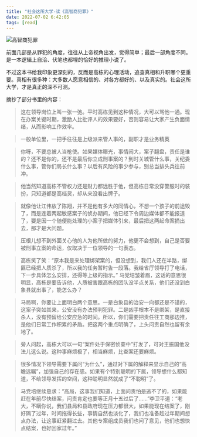 ```yaml
---
title: "社会这所大学-读《高智商犯罪》"
date: 2022-07-02 6:42:05
tags: [read]
---
```


![高智商犯罪](https://img9.doubanio.com/lpic/s26997555.jpg)

前面几部是从罪犯的角度，往往从上帝视角出发，觉得简单；最后一部角度不同。是一本逻辑上自洽、伏笔也都埋的恰好的推理小说了。

不过这本书给我印象更深刻的，反而是高栋的心理活动，追查真相和升职哪个更重要。真相有很多种：大多数人愿意相信的、对各方都好的、以及真实的。社会这所大学，才是真正的深不可测。

摘抄了部分书里的内容：

> 这在领导岗位上叫一张一弛。平时高栋见到这种情况，大可以骂他一通。现在办案关键时期，激励人比批评人的效果要好，否则容易让大家产生负面情绪，从而影响工作效率。

> 一般单位里，一把手往往是上级派来管人事的，副职才是业务精英

> 你呀，不要总被人当枪使。如果媒体曝光，事情闹大，案子翻盘，责任是谁的？还不是你的，还不是最后你立成刑事案的？到时关城管什么事，关纪委什么事，管你们局长什么事？以后有风险的事少参与，别总当排头兵往前冲。

> 他当然知道高栋不管权力还是财力都远胜于他，但高栋日常没穿警服时的装扮，只知道都是高档货，却从来没看出牌子。

> 就像他让江伟放了陈翔，并不是他有多大的同情心，不想一个孩子的前途毁了，而是连着两起敏感案子的侦办期间，他已经下令周边媒体都不能报道了，要是因一个随便能处理的小案子把媒体引来，最后把这两起命案捅出去，那才是大问题。

> 压根儿想不到外面关心他的人为他所做的努力，他更不会想到，自己是否要被刑事立案的命运，仅取决于一位领导的一句表态。

> 高栋笑了笑：“原本我是来处理绑架案的，但没想到，我们人还在半路，绑匪已经把人质杀了，所以我的任务暂时告一段落。我给省厅领导打了电话，下一步具体怎么安排，还得等上级的指示。”
马党培皱着眉，这话的意思很明显，高栋是要告诉他，人质被害跟高栋的团队没半点关系，他们还没到白象县就出事了，能怎么办？

> 马局啊，你要让上面明白两个意思。一是白象县的治安一向都还是不错的，这案子突如其来，公安没有办法预判犯罪。二是凶手根本不是绑架，是直接杀人，没有预留给公安应急的时间。所以，你们需要把责任往工商那边推，是他们日常工作积累的矛盾。把这两个重点明确了，上头问责自然也留有余地了。

> 旁人问起，高栋大可以一句“案件处于保密侦查中”打发了，可对王振国他没法儿这么说。这种事麻烦极了，相当麻烦，比查案还要麻烦。

> 很多情况下领导需要下属问“为什么”，通过对下属的解释来显示自己的“高瞻远瞩”，加强自己的存在感。如果有个特别聪明的下属，领导想什么都知道，不给领导发挥的空间，这种聪明显然就成了“不聪明”了。

> 马党培继续恳求：“高局，这事我们知道，上面问责怕是逃不了的，如果能赶在年前尽快结案，问责肯定也要等正月十五过后了……”李卫平道：“老大，不瞒你说，我们县局和县政府现在压力都很大，如果能现在结案了，刚好隔了过年，时间拖得长些，事情自然也淡化了，我们也准备趁过年期间想点办法，让这事赶紧翻过去。其他专案组成员我们也问了意见，他们也想快点结案，也好回家过年。”
 